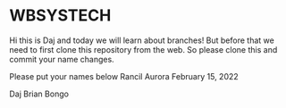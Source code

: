 # WBSYSTECH

Hi this is Daj and today we will learn about branches! But before that we need to first clone this repository from the web. So please clone this and commit your name changes.

Please put your names below
Rancil Aurora
February 15, 2022

Daj Brian Bongo
